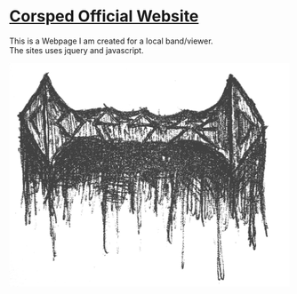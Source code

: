 # [Corsped Official Website](https://webpages.uncc.edu/bdawson8/Corsped_Site/)

This is a Webpage I am created for a local band/viewer.<br>
The sites uses jquery and javascript.

[![Screen Shot](img/corpsed.png)](https://github.com/Wumbo420/CorspedBand/tree/master/)
